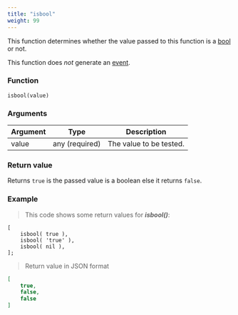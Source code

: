 ```yaml
---
title: "isbool"
weight: 99
---
```


This function determines whether the value passed to this function
is a [bool](../../data-types/bool) or not.

This function does *not* generate an [event](../../overview/events).

### Function

`isbool(value)`

### Arguments

Argument | Type | Description
-------- | ---- | -----------
value | any (required) | The value to be tested.

### Return value

Returns `true` is the passed value is a boolean else it returns `false`.

### Example

> This code shows some return values for ***isbool()***:

```thingsdb,json_response
[
    isbool( true ),
    isbool( 'true' ),
    isbool( nil ),
];
```

> Return value in JSON format

```json
[
    true,
    false,
    false
]
```
